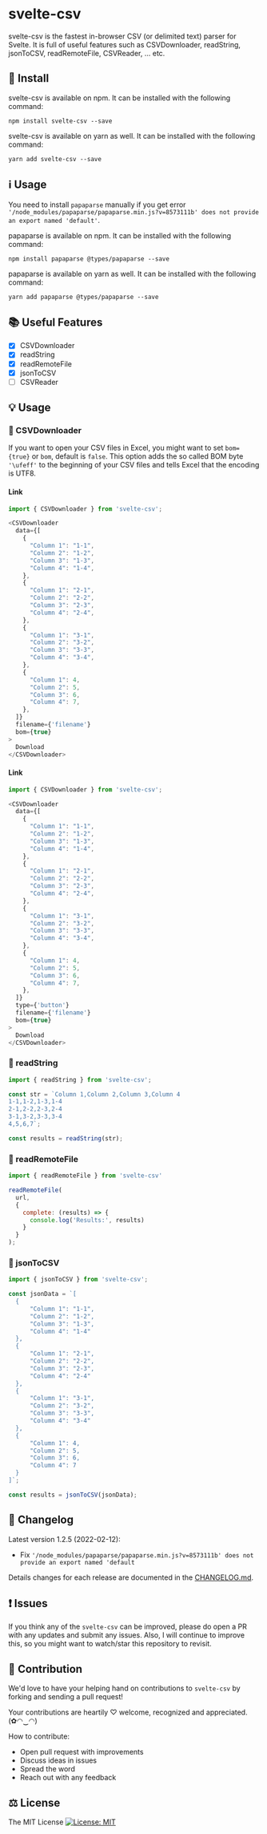 # svelte-csv

svelte-csv is the fastest in-browser CSV (or delimited text) parser for Svelte. It is full of useful features such as CSVDownloader, readString, jsonToCSV, readRemoteFile, CSVReader, ... etc.

## 🔧 Install

svelte-csv is available on npm. It can be installed with the following command:

```
npm install svelte-csv --save
```

svelte-csv is available on yarn as well. It can be installed with the following command:

```
yarn add svelte-csv --save
```

## ℹ️ Usage

You need to install `papaparse` manually if you get error `'/node_modules/papaparse/papaparse.min.js?v=8573111b' does not provide an export named 'default'`.

papaparse is available on npm. It can be installed with the following command:

```
npm install papaparse @types/papaparse --save
```

papaparse is available on yarn as well. It can be installed with the following command:

```
yarn add papaparse @types/papaparse --save
```

## 📚 Useful Features

* [x] CSVDownloader
* [x] readString
* [x] readRemoteFile
* [x] jsonToCSV
* [ ] CSVReader

## 💡 Usage

### 🎀 CSVDownloader

If you want to open your CSV files in Excel, you might want to set `bom={true}` or `bom`, default is `false`. This option adds the so called BOM byte `'\ufeff'` to the beginning of your CSV files and tells Excel that the encoding is UTF8.

#### Link

```javascript
import { CSVDownloader } from 'svelte-csv';

<CSVDownloader
  data={[
    {
      "Column 1": "1-1",
      "Column 2": "1-2",
      "Column 3": "1-3",
      "Column 4": "1-4",
    },
    {
      "Column 1": "2-1",
      "Column 2": "2-2",
      "Column 3": "2-3",
      "Column 4": "2-4",
    },
    {
      "Column 1": "3-1",
      "Column 2": "3-2",
      "Column 3": "3-3",
      "Column 4": "3-4",
    },
    {
      "Column 1": 4,
      "Column 2": 5,
      "Column 3": 6,
      "Column 4": 7,
    },
  ]}
  filename={'filename'}
  bom={true}
>
  Download
</CSVDownloader>
```

#### Link

```javascript
import { CSVDownloader } from 'svelte-csv';

<CSVDownloader
  data={[
    {
      "Column 1": "1-1",
      "Column 2": "1-2",
      "Column 3": "1-3",
      "Column 4": "1-4",
    },
    {
      "Column 1": "2-1",
      "Column 2": "2-2",
      "Column 3": "2-3",
      "Column 4": "2-4",
    },
    {
      "Column 1": "3-1",
      "Column 2": "3-2",
      "Column 3": "3-3",
      "Column 4": "3-4",
    },
    {
      "Column 1": 4,
      "Column 2": 5,
      "Column 3": 6,
      "Column 4": 7,
    },
  ]}
  type={'button'}
  filename={'filename'}
  bom={true}
>
  Download
</CSVDownloader>
```

### 🎀 readString

```javascript
import { readString } from 'svelte-csv';

const str = `Column 1,Column 2,Column 3,Column 4
1-1,1-2,1-3,1-4
2-1,2-2,2-3,2-4
3-1,3-2,3-3,3-4
4,5,6,7`;

const results = readString(str);
```

### 🎀 readRemoteFile

```javascript
import { readRemoteFile } from 'svelte-csv'

readRemoteFile(
  url,
  {
    complete: (results) => {
      console.log('Results:', results)
    }
  }
);
```

### 🎀 jsonToCSV

```javascript
import { jsonToCSV } from 'svelte-csv';

const jsonData = `[
  {
      "Column 1": "1-1",
      "Column 2": "1-2",
      "Column 3": "1-3",
      "Column 4": "1-4"
  },
  {
      "Column 1": "2-1",
      "Column 2": "2-2",
      "Column 3": "2-3",
      "Column 4": "2-4"
  },
  {
      "Column 1": "3-1",
      "Column 2": "3-2",
      "Column 3": "3-3",
      "Column 4": "3-4"
  },
  {
      "Column 1": 4,
      "Column 2": 5,
      "Column 3": 6,
      "Column 4": 7
  }
]`;

const results = jsonToCSV(jsonData);
```

## 📜 Changelog

Latest version 1.2.5 (2022-02-12):

  * Fix `'/node_modules/papaparse/papaparse.min.js?v=8573111b' does not provide an export named 'default`

Details changes for each release are documented in the [CHANGELOG.md](https://github.com/Bunlong/svelte-csv/blob/master/CHANGELOG.md).

## ❗ Issues

If you think any of the `svelte-csv` can be improved, please do open a PR with any updates and submit any issues. Also, I will continue to improve this, so you might want to watch/star this repository to revisit.

## 🌟 Contribution

We'd love to have your helping hand on contributions to `svelte-csv` by forking and sending a pull request!

Your contributions are heartily ♡ welcome, recognized and appreciated. (✿◠‿◠)

How to contribute:

- Open pull request with improvements
- Discuss ideas in issues
- Spread the word
- Reach out with any feedback

## ⚖️ License

The MIT License [![License: MIT](https://img.shields.io/badge/License-MIT-yellow.svg)](https://opensource.org/licenses/MIT)
